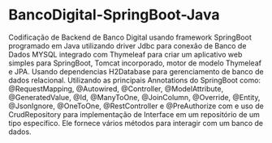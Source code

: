 # BancoDigital-SpringBoot-Java

Codificação de Backend de Banco Digital usando framework SpringBoot programado em Java utilizando driver Jdbc para conexão de Banco de Dados MYSQL integrado com Thymeleaf
para criar um aplicativo web simples para SpringBoot, Tomcat incorporado, motor de modelo Thymeleaf e JPA. Usando dependencias H2Database para gerenciamento de banco de dados 
relacional. Utilizando as principais Annotations do SpringBoot como: @RequestMapping, @Autowired, @Controller, @ModelAttribute, @GeneratedValue, @Id, @ManyToOne, @JoinColumn,
@Override, @Entity, @JsonIgnore, @OneToOne, @RestController e @PreAuthorize com e uso de CrudRepository para implementação de Interface em um repositório de um tipo 
específico. Ele fornece vários métodos para interagir com um banco de dados.
